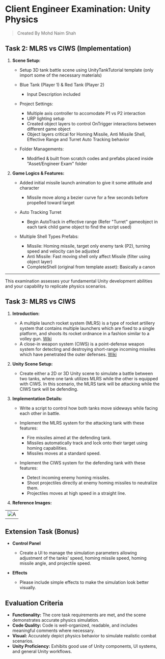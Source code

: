 
# Client Engineer Examination: Unity Physics
> Created By Mohd Naim Shah

## Task 2: MLRS vs CIWS (Implementation)

1.  **Scene Setup:**
    
    -   Setup 3D tank battle scene using UnityTankTutorial template (only import some of the necessary materials)
        
    -   Blue Tank (Player 1) & Red Tank (Player 2)
      
        - Input Description included
  
    -   Project Settings:
    
        -   Multiple axis controller to accomodate P1 vs P2 interaction
        -   URP lighting setup
        -   Created object layers to control OnTrigger interactions between different game object
        -   Object layers critical for Homing Missile, Anti Missile Shell, Effective Range and Turret Auto Tracking behavior
  
    -   Folder Managements:
    
        -   Modified & built from scratch codes and prefabs placed inside "Asset/Engineer Exam" folder
        
    
2.  **Game Logics & Features:**
    
    -   Added initial missile launch animation to give it some attitude and character
      
        - Missile move along a bezier curve for a few seconds before propelled toward target
        
    -   Auto Tracking Turret
      
        - Begin AutoTrack in effective range (Refer "Turret" gameobject in each tank child game object to find the script used)
  
    -   Multiple Shell Types Prefabs:
    
        -   Missile: Homing missile, target only enemy tank (P2), turning speed and velocity can be adjusted
        -   Anti Missile: Fast moving shell only affect Missile (filter using object layer)
        -   CompleteShell (original from template asset): Basically a canon
  
------------------------------------------

This examination assesses your fundamental Unity development abilities and your capability to replicate physics scenarios.

## Task 3: MLRS vs CIWS

1.  **Introduction:**

    - A multiple launch rocket system (MLRS) is a type of rocket artillery system that contains multiple launchers which are fixed to a single platform, and shoots its rocket ordnance in a fashion similar to a volley gun. [Wiki](https://en.wikipedia.org/wiki/Multiple_rocket_launcher)
    - A close-in weapon system (CIWS) is a point-defense weapon system for detecting and destroying short-range incoming missiles which have penetrated the outer defenses. [Wiki](https://en.wikipedia.org/wiki/Close-in_weapon_system)


2.  **Unity Scene Setup:**

    - Create either a 2D or 3D Unity scene to simulate a battle between two tanks, where one tank utilizes MLRS while the other is equipped with CIWS. In this scenario, the MLRS tank will be attacking while the CIWS tank will be defending.


3.  **Implementation Details:**

    - Write a script to control how both tanks move sideways while facing each other in battle.
    
    - Implement the MLRS system for the attacking tank with these features:
      
      - Fire missiles aimed at the defending tank.
      - Missiles automatically track and lock onto their target using homing capabilities.
      - Missiles moves at a standard speed.
    
    - Implement the CIWS system for the defending tank with these features:
      
      - Detect incoming enemy homing missiles.
      - Shoot projectiles directly at enemy homing missiles to neutralize them.
      - Projectiles moves at high speed in a straight line.


4.  **Reference Images:**

|                    |
| ------------------ |
| ![A](./gifs/3.gif) |


## Extension Task (Bonus)

-   **Control Panel**

    -   Create a UI to manage the simulation parameters allowing adjustment of the tanks' speed, homing missile speed, homing missile angle, and projectile speed.

-   **Effects**

    -   Please include simple effects to make the simulation look better visually.
    

## Evaluation Criteria

-   **Functionality:** The core task requirements are met, and the scene demonstrates accurate physics simulation.
-   **Code Quality:** Code is well-organized, readable, and includes meaningful comments where necessary.
-   **Visual:** Accurately depict physics behavior to simulate realistic combat scenarios.
-   **Unity Proficiency:** Exhibits good use of Unity components, UI systems, and general Unity workflows.
